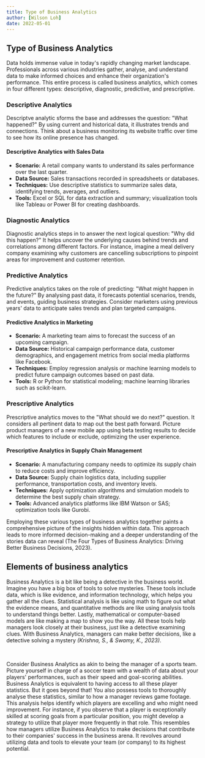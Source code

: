 ```yaml
---
title: Type of Business Analytics
author: [Wilson Loh]
date: 2022-05-01
---
```


## Type of Business Analytics

Data holds immense value in today's rapidly changing market landscape. Professionals across various industries gather, analyse, and understand data to make informed choices and enhance their organization's performance. This entire process is called business analytics, which comes in four different types: descriptive, diagnostic, predictive, and prescriptive.

### Descriptive Analytics

Descriptve analytic sforms the base and addresses the question: "What happened?" By using current and historical data, it illustrates trends and connections. Think about a business monitoring its website traffic over time to see how its online presence has changed.

#### Descriptive Analytics with Sales Data
   - **Scenario:** A retail company wants to understand its sales performance over the last quarter.
   - **Data Source:** Sales transactions recorded in spreadsheets or databases.
   - **Techniques:** Use descriptive statistics to summarize sales data, identifying trends, averages, and outliers.
   - **Tools:** Excel or SQL for data extraction and summary; visualization tools like Tableau or Power BI for creating dashboards.


### Diagnostic Analytics
Diagnostic analytics steps in to answer the next logical question: "Why did this happen?" It helps uncover the underlying causes behind trends and correlations among different factors. For instance, imagine a meal delivery company examining why customers are cancelling subscriptions to pinpoint areas for improvement and customer retention.

### Predictive Analytics 
Predictive analytics takes on the role of predicting: "What might happen in the future?" By analysing past data, it forecasts potential scenarios, trends, and events, guiding business strategies. Consider marketers using previous years' data to anticipate sales trends and plan targeted campaigns.

#### Predictive Analytics in Marketing
   - **Scenario:** A marketing team aims to forecast the success of an upcoming campaign.
   - **Data Source:** Historical campaign performance data, customer demographics, and engagement metrics from social media platforms like Facebook.
   - **Techniques:** Employ regression analysis or machine learning models to predict future campaign outcomes based on past data.
   - **Tools:** R or Python for statistical modeling; machine learning libraries such as scikit-learn.

### Prescriptive Analytics
Prescriptive analytics moves to the "What should we do next?" question. It considers all pertinent data to map out the best path forward. Picture product managers of a new mobile app using beta testing results to decide which features to include or exclude, optimizing the user experience.

#### Prescriptive Analytics in Supply Chain Management
   - **Scenario:** A manufacturing company needs to optimize its supply chain to reduce costs and improve efficiency.
   - **Data Source:** Supply chain logistics data, including supplier performance, transportation costs, and inventory levels.
   - **Techniques:** Apply optimization algorithms and simulation models to determine the best supply chain strategy.
   - **Tools:** Advanced analytics platforms like IBM Watson or SAS; optimization tools like Gurobi.

Employing these various types of business analytics together paints a comprehensive picture of the insights hidden within data. This approach leads to more informed decision-making and a deeper understanding of the stories data can reveal (The Four Types of Business Analytics: Driving Better Business Decisions, 2023).


## Elements of business analytics

Business Analytics is a bit like being a detective in the business world. Imagine you have a big box of tools to solve mysteries. These tools include data, which is like evidence, and information technology, which helps you gather all the clues. Statistical analysis is like using math to figure out what the evidence means, and quantitative methods are like using analysis tools to understand things better. Lastly, mathematical or computer-based models are like making a map to show you the way. All these tools help managers look closely at their business, just like a detective examining clues. With Business Analytics, managers can make better decisions, like a detective solving a mystery _(Krishna, S., & Swamy, K., 2023)_.

<br>

Consider Business Analytics as akin to being the manager of a sports team. Picture yourself in charge of a soccer team with a wealth of data about your players' performances, such as their speed and goal-scoring abilities. Business Analytics is equivalent to having access to all these player statistics. But it goes beyond that! You also possess tools to thoroughly analyse these statistics, similar to how a manager reviews game footage. This analysis helps identify which players are excelling and who might need improvement. For instance, if you observe that a player is exceptionally skilled at scoring goals from a particular position, you might develop a strategy to utilize that player more frequently in that role. This resembles how managers utilize Business Analytics to make decisions that contribute to their companies' success in the business arena. It revolves around utilizing data and tools to elevate your team (or company) to its highest potential.

